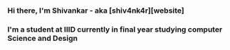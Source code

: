 ### Hi there, I'm Shivankar - aka [shiv4nk4r][website]

### I'm a student at IIID currently in final year studying computer Science and Design
<!---
shiv4nk4r/shiv4nk4r is a ✨ special ✨ repository because its `README.md` (this file) appears on your GitHub profile.
You can click the Preview link to take a look at your changes.
--->
